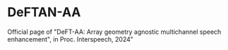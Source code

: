 # DeFTAN-AA
Official page of "DeFT-AA: Array geometry agnostic multichannel speech enhancement", in Proc. Interspeech, 2024"
